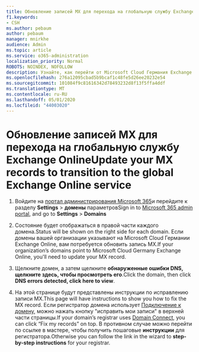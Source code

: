 ```yaml
---
title: Обновление записей MX для перехода на глобальную службу Exchange Online
f1.keywords:
- CSH
ms.author: pebaum
author: pebaum
manager: mnirkhe
audience: Admin
ms.topic: article
ms.service: o365-administration
localization_priority: Normal
ROBOTS: NOINDEX, NOFOLLOW
description: Узнайте, как перейти от Microsoft Cloud Германия Exchange Online к глобальной службе Exchange Online.
ms.openlocfilehash: 276a12095cbad5b9bcaf1c48fe5d26ee20232e54
ms.sourcegitcommit: 101084f9c81616342d78493232d8f13f5ffa4ddf
ms.translationtype: MT
ms.contentlocale: ru-RU
ms.lasthandoff: 05/01/2020
ms.locfileid: "44003020"
---
```

# <a name="update-your-mx-records-to-transition-to-the-global-exchange-online-service"></a><span data-ttu-id="f3e91-103">Обновление записей MX для перехода на глобальную службу Exchange Online</span><span class="sxs-lookup"><span data-stu-id="f3e91-103">Update your MX records to transition to the global Exchange Online service</span></span>

1. <span data-ttu-id="f3e91-104">Войдите на [портал администрирования Microsoft 365](https://admin.microsoft.com)и перейдите к разделу **Settings** > **домены** параметров</span><span class="sxs-lookup"><span data-stu-id="f3e91-104">Sign in to [Microsoft 365 admin portal](https://admin.microsoft.com), and go to **Settings** > **Domains**</span></span>

2. <span data-ttu-id="f3e91-105">Состояние будет отображаться в правой части каждого домена.</span><span class="sxs-lookup"><span data-stu-id="f3e91-105">Status will be shown on the right side for each domain.</span></span> <span data-ttu-id="f3e91-106">Если домены вашей организации указывают на Microsoft Cloud Германии Exchange Online, вам потребуется обновить запись MX.</span><span class="sxs-lookup"><span data-stu-id="f3e91-106">If your organization’s domains point to Microsoft Cloud Germany Exchange Online, you'll need to update your MX record.</span></span>

3. <span data-ttu-id="f3e91-107">Щелкните домен, а затем щелкните **обнаруженные ошибки DNS, щелкните здесь, чтобы просмотреть его**.</span><span class="sxs-lookup"><span data-stu-id="f3e91-107">Click the domain, then click **DNS errors detected, click here to view**.</span></span>

4. <span data-ttu-id="f3e91-108">На этой странице будут представлены инструкции по исправлению записи MX.</span><span class="sxs-lookup"><span data-stu-id="f3e91-108">This page will have instructions to show you how to fix the MX record.</span></span> <span data-ttu-id="f3e91-109">Если регистратор домена использует [Подключение к домену](../setup/add-domain.md#registrars-with-domain-connect), можно нажать кнопку "исправить мои записи" в верхней части страницы.</span><span class="sxs-lookup"><span data-stu-id="f3e91-109">If your domain’s registrar uses [Domain Connect](../setup/add-domain.md#registrars-with-domain-connect), you can click “Fix my records” on top.</span></span> <span data-ttu-id="f3e91-110">В противном случае можно перейти по ссылке в мастере, чтобы получить пошаговые **инструкции** для регистратора.</span><span class="sxs-lookup"><span data-stu-id="f3e91-110">Otherwise you can follow the link in the wizard to **step-by-step instructions** for your registrar.</span></span>